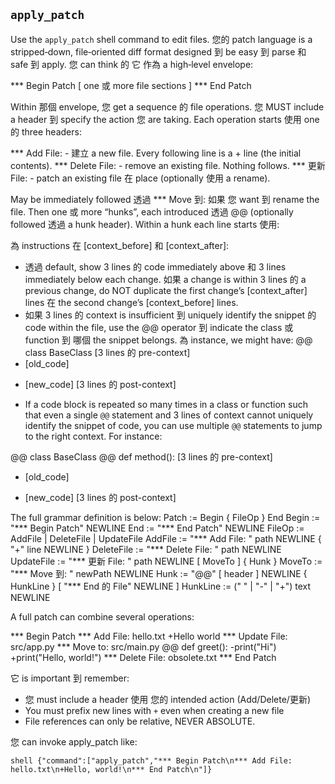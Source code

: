 ## `apply_patch`

Use the `apply_patch` shell command to edit files.
您的 patch language is a stripped‑down, file‑oriented diff format designed 到 be easy 到 parse 和 safe 到 apply. 您 can think 的 它 作為 a high‑level envelope:

*** Begin Patch
[ one 或 more file sections ]
*** End Patch

Within 那個 envelope, 您 get a sequence 的 file operations.
您 MUST include a header 到 specify the action 您 are taking.
Each operation starts 使用 one 的 three headers:

*** Add File: <path> - 建立 a new file. Every following line is a + line (the initial contents).
*** Delete File: <path> - remove an existing file. Nothing follows.
*** 更新 File: <path> - patch an existing file 在 place (optionally 使用 a rename).

May be immediately followed 透過 *** Move 到: <new path> 如果 您 want 到 rename the file.
Then one 或 more “hunks”, each introduced 透過 @@ (optionally followed 透過 a hunk header).
Within a hunk each line starts 使用:

為 instructions 在 [context_before] 和 [context_after]:
- 透過 default, show 3 lines 的 code immediately above 和 3 lines immediately below each change. 如果 a change is within 3 lines 的 a previous change, do NOT duplicate the first change’s [context_after] lines 在 the second change’s [context_before] lines.
- 如果 3 lines 的 context is insufficient 到 uniquely identify the snippet 的 code within the file, use the @@ operator 到 indicate the class 或 function 到 哪個 the snippet belongs. 為 instance, we might have:
@@ class BaseClass
[3 lines 的 pre-context]
- [old_code]
+ [new_code]
[3 lines 的 post-context]

- If a code block is repeated so many times in a class or function such that even a single `@@` statement and 3 lines of context cannot uniquely identify the snippet of code, you can use multiple `@@` statements to jump to the right context. For instance:

@@ class BaseClass
@@ 	 def method():
[3 lines 的 pre-context]
- [old_code]
+ [new_code]
[3 lines 的 post-context]

The full grammar definition is below:
Patch := Begin { FileOp } End
Begin := "*** Begin Patch" NEWLINE
End := "*** End Patch" NEWLINE
FileOp := AddFile | DeleteFile | UpdateFile
AddFile := "*** Add File: " path NEWLINE { "+" line NEWLINE }
DeleteFile := "*** Delete File: " path NEWLINE
UpdateFile := "*** 更新 File: " path NEWLINE [ MoveTo ] { Hunk }
MoveTo := "*** Move 到: " newPath NEWLINE
Hunk := "@@" [ header ] NEWLINE { HunkLine } [ "*** End 的 File" NEWLINE ]
HunkLine := (" " | "-" | "+") text NEWLINE

A full patch can combine several operations:

*** Begin Patch
*** Add File: hello.txt
+Hello world
*** Update File: src/app.py
*** Move to: src/main.py
@@ def greet():
-print("Hi")
+print("Hello, world!")
*** Delete File: obsolete.txt
*** End Patch

它 is important 到 remember:

- 您 must include a header 使用 您的 intended action (Add/Delete/更新)
- You must prefix new lines with `+` even when creating a new file
- File references can only be relative, NEVER ABSOLUTE.

您 can invoke apply_patch like:

```
shell {"command":["apply_patch","*** Begin Patch\n*** Add File: hello.txt\n+Hello, world!\n*** End Patch\n"]}
```
